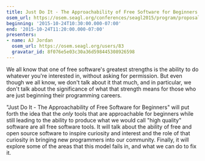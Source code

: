 ```yaml
---
title: Just Do It - The Approachability of Free Software for Beginners
osem_url: https://osem.seagl.org/conferences/seagl2015/program/proposals/78
beginning: '2015-10-24T10:30:00.000-07:00'
end: '2015-10-24T11:20:00.000-07:00'
presenters:
- name: AJ Jordan
  osem_url: https://osem.seagl.org/users/83
  gravatar_id: 8f076e5e03c30a36d598445308926598
---
```


We all know that one of free software's greatest strengths is the ability to do whatever you're interested in, without asking for permission. But even though we all know, we don't talk about it that much, and in particular, we don't talk about the significance of what that strength means for those who are just beginning their programming careers.

"Just Do It - The Approachability of Free Software for Beginners" will put forth the idea that the _only_ tools that are approachable for beginners while still leading to the ability to produce what we would call "high quality" software are all free software tools. It will talk about the ability of free and open source software to inspire curiosity and interest and the role of that curiosity in bringing new programmers into our community. Finally, it will explore some of the areas that this model fails in, and what we can do to fix it.
